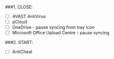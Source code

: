 
###1. CLOSE:
- [ ] AVAST AntiVirus
- [ ] pCloud
- [ ] OneDrive - pause syncing from tray icon
- [ ] Microsoft Office Upload Centre - pause syncing

###2. START:
- [ ] AntiCheat